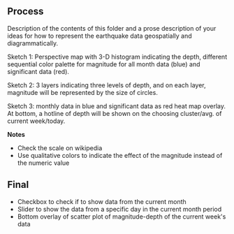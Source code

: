 ## Process

Description of the contents of this folder and a prose description of your ideas for how to represent
the earthquake data geospatially and diagrammatically.  

Sketch 1: Perspective map with 3-D histogram indicating the depth, different sequential color palette for magnitude for all month data (blue) and significant data (red).  

Sketch 2: 3 layers indicating three levels of depth, and on each layer, magnitude will be represented by the size of circles.  

Sketch 3: monthly data in blue and significant data as red heat map overlay. At bottom, a hotline of depth will be shown on the choosing cluster/avg. of current week/today.

**Notes**  
* Check the scale on wikipedia
* Use qualitative colors to indicate the effect of the magnitude instead of the numeric value

## Final
* Checkbox to check if to show data from the current month
* Slider to show the data from a specific day in the current month period
* Bottom overlay of scatter plot of magnitude-depth of the current week's data 
